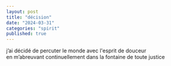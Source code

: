 ```yaml
---
layout: post
title: "décision"
date: "2024-03-31"
categories: "spirit"
published: true
---
```


j’ai décidé de percuter le monde avec l'esprit de douceur  
en m’abreuvant continuellement dans la fontaine de toute justice  
